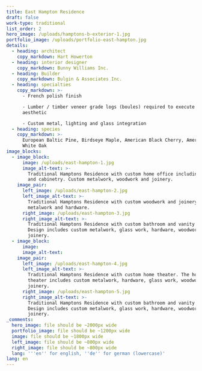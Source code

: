 ```yaml
---
title: East Hampton Residence
draft: false
work-type: traditional
list_order: 2
hero_image: /uploads/hamptons-b-exterior-1.jpg
portfolio_image: /uploads/portfolio-east-hampton.jpg
details:
  - heading: architect
    copy_markdown: Hart Howerton
  - heading: interior designer
    copy_markdown: Bunny Williams Inc.
  - heading: Builder
    copy_markdown: Bulgin & Associates Inc.
  - heading: specialties
    copy_markdown: >-
      - French polish finish

      - Lumber / timber veneer grade logs (boules) required to execute design
      aesthetic

      - Custom metal, lighting and glass integration
  - heading: species
    copy_markdown: >-
      European Baltic Pine, Birdseye Maple, American Black Cherry, American
      White Oak
image_blocks:
  - image_block:
      image: /uploads/east-hampton-1.jpg
      image_alt-text: >-
        Traditional Hamptons Residence with custom home office including desk
        and cabinetry. Custom metalwork, woodwork and joinery.
    image_pair:
      left_image: /uploads/east-hampton-2.jpg
      left_image_alt-text: >-
        Traditional Hamptons Residence with custom woodwork and joinery design,
        metalwork and hardware.
      right_image: /uploads/east-hampton-3.jpg
      right_image_alt-text: >-
        Traditional Hamptons Residence with custom bathroom and vanity room.
        Design includes custom metalwork, glass work, hardware, woodwork and
        joinery.
  - image_block:
      image:
      image_alt-text:
    image_pair:
      left_image: /uploads/east-hampton-4.jpg
      left_image_alt-text: >-
        Traditional Hamptons Residence with custom home theater. The home
        theater includes custom metalwork, hardware, glass work, woodwork and
        joinery.
      right_image: /uploads/east-hampton-5.jpg
      right_image_alt-text: >-
        Traditional Hamptons Residence with custom bathroom and vanity room.
        Design includes custom metalwork, glass work, hardware, woodwork and
        joinery.
_comments:
  hero_image: file should be ~2000px wide
  portfolio_image: file should be ~1200px wide
  image: file should be ~1800px wide
  left_image: file should be ~800px wide
  right_image: file should be ~800px wide
  lang: '''en'' for english, ''de'' for german (lowercase)'
lang: en
---
```

